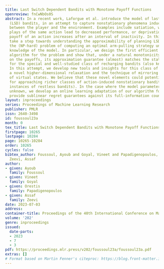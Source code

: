 ```yaml
---
title: Last Switch Dependent Bandits with Monotone Payoff Functions
openreview: fnCwNbOs0S
abstract: In a recent work, Laforgue et al. introduce the model of last switch dependent
  (LSD) bandits, in an attempt to capture nonstationary phenomena induced by the interaction
  between the player and the environment. Examples include satiation, where consecutive
  plays of the same action lead to decreased performance, or deprivation, where the
  payoff of an action increases after an interval of inactivity. In this work, we
  take a step towards understanding the approximability of planning LSD bandits, namely,
  the (NP-hard) problem of computing an optimal arm-pulling strategy under complete
  knowledge of the model. In particular, we design the first efficient constant approximation
  algorithm for the problem and show that, under a natural monotonicity assumption
  on the payoffs, its approximation guarantee (almost) matches the state-of-the-art
  for the special and well-studied class of recharging bandits (also known as delay-dependent).
  In this attempt, we develop new tools and insights for this class of problems, including
  a novel higher-dimensional relaxation and the technique of mirroring the evolution
  of virtual states. We believe that these novel elements could potentially be used
  for approaching richer classes of action-induced nonstationary bandits (e.g., special
  instances of restless bandits). In the case where the model parameters are initially
  unknown, we develop an online learning adaptation of our algorithm for which we
  provide sublinear regret guarantees against its full-information counterpart.
layout: inproceedings
series: Proceedings of Machine Learning Research
publisher: PMLR
issn: 2640-3498
id: foussoul23a
month: 0
tex_title: Last Switch Dependent Bandits with Monotone Payoff Functions
firstpage: 10265
lastpage: 10284
page: 10265-10284
order: 10265
cycles: false
bibtex_author: Foussoul, Ayoub and Goyal, Vineet and Papadigenopoulos, Orestis and
  Zeevi, Assaf
author:
- given: Ayoub
  family: Foussoul
- given: Vineet
  family: Goyal
- given: Orestis
  family: Papadigenopoulos
- given: Assaf
  family: Zeevi
date: 2023-07-03
address: 
container-title: Proceedings of the 40th International Conference on Machine Learning
volume: '202'
genre: inproceedings
issued:
  date-parts:
  - 2023
  - 7
  - 3
pdf: https://proceedings.mlr.press/v202/foussoul23a/foussoul23a.pdf
extras: []
# Format based on Martin Fenner's citeproc: https://blog.front-matter.io/posts/citeproc-yaml-for-bibliographies/
---
```

